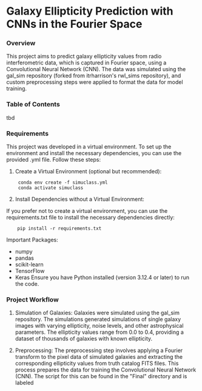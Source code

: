 # Galaxy Ellipticity Prediction with CNNs in the Fourier Space

### Overview
This project aims to predict galaxy ellipticity values from radio interferometric data, which is captured in Fourier space, using a Convolutional Neural Network (CNN). The data was simulated using the gal_sim repository (forked from itrharrison's rwl_sims repository), and custom preprocessing steps were applied to format the data for model training.


### Table of Contents
tbd

### Requirements 
This project was developed in a virtual environment. To set up the environment and install the necessary dependencies, you can use the provided .yml file. Follow these steps:

1. Create a Virtual Environment (optional but recommended):
    
        conda env create -f simuclass.yml
        conda activate simuclass
        
2. Install Dependencies without a Virtual Environment: 

If you prefer not to create a virtual environment, you can use the requirements.txt file to install the necessary dependencies directly:

        pip install -r requirements.txt

Important Packages:
- numpy
- pandas
- scikit-learn
- TensorFlow
- Keras
Ensure you have Python installed (version 3.12.4 or later) to run the code.

### Project Workflow
1. Simulation of Galaxies:
Galaxies were simulated using the gal_sim repository. The simulations generated simulations of single galaxy images with varying ellipticity, noise levels, and other astrophysical parameters. The ellipticity values range from 0.0 to 0.4, providing a dataset of thousands of galaxies with known ellipticity. 

2. Preprocessing:
The preprocessing step involves applying a Fourier transform to the pixel data of simulated galaxies and extracting the corresponding ellipticity values from truth catalog FITS files. This process prepares the data for training the Convolutional Neural Network (CNN). The script for this can be found in the "Final" directory and is labeled 